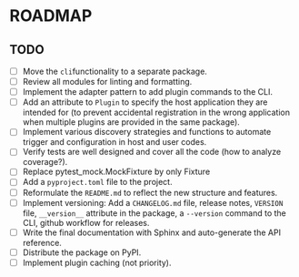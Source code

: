 # ROADMAP

## TODO

- [ ] Move the `cli`functionality to a separate package.
- [ ] Review all modules for linting and formatting.
- [ ] Implement the adapter pattern to add plugin commands to the CLI.
- [ ] Add an attribute to `Plugin` to specify the host application they are intended for (to prevent
  accidental registration in the wrong application when multiple plugins are provided in the same
  package).
- [ ] Implement various discovery strategies and functions to automate trigger and configuration in
  host and user codes.
- [ ] Verify tests are well designed and cover all the code (how to analyze coverage?).
- [ ] Replace pytest_mock.MockFixture by only Fixture
- [ ] Add a `pyproject.toml` file to the project.
- [ ] Reformulate the `README.md` to reflect the new structure and features.
- [ ] Implement versioning: Add a `CHANGELOG.md` file, release notes, `VERSION` file, `__version__`
  attribute in the package, a `--version` command to the CLI, github workflow for releases.
- [ ] Write the final documentation with Sphinx and auto-generate the API reference.
- [ ] Distribute the package on PyPI.
- [ ] Implement plugin caching (not priority).

